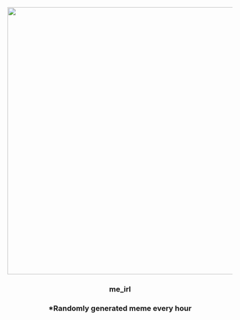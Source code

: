 <p align="center">
        <img src="https://i.redd.it/lv5xi5tkxkp81.jpg" width="600" height="600">
        </p>
        <h3 align="center">me_irl</h3>
        <h3 align="center">*Randomly generated meme every hour</h3>
    